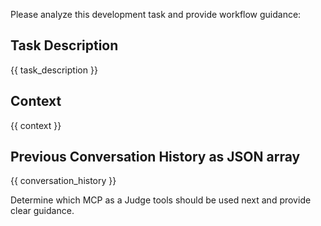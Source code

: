Please analyze this development task and provide workflow guidance:

## Task Description
{{ task_description }}

## Context
{{ context }}

## Previous Conversation History as JSON array 
{{ conversation_history }}

Determine which MCP as a Judge tools should be used next and provide clear guidance.
